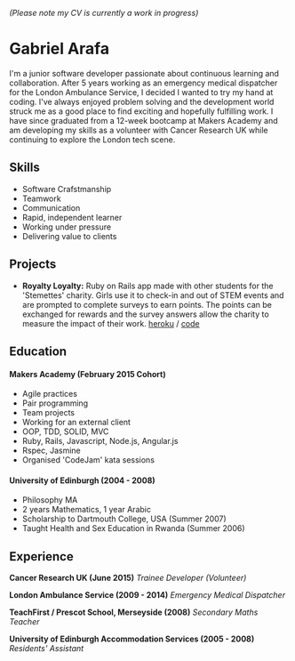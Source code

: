 *(Please note my CV is currently a work in progress)*
# Gabriel Arafa

I'm a junior software developer passionate about continuous learning and collaboration. After 5 years working as an emergency medical dispatcher for the London Ambulance Service, I decided I wanted to try my hand at coding. I've always enjoyed problem solving and the development world struck me as a good place to find exciting and hopefully fulfilling work. I have since graduated from a 12-week bootcamp at Makers Academy and am developing my skills as a volunteer with Cancer Research UK while continuing to explore the London tech scene.

## Skills

- Software Crafstmanship
- Teamwork
- Communication
- Rapid, independent learner
- Working under pressure
- Delivering value to clients

## Projects
- **Royalty Loyalty:** Ruby on Rails app made with other students for the 'Stemettes' charity. Girls use it to check-in and out of STEM events and are prompted to complete surveys to earn points. The points can be exchanged for rewards and the survey answers allow the charity to measure the impact of their work. [heroku](https://stemettes-master.herokuapp.com/) / [code](https://github.com/STEMettes/royalty_loyalty) 


## Education

#### Makers Academy (February 2015 Cohort)

- Agile practices
- Pair programming
- Team projects
- Working for an external client
- OOP, TDD, SOLID, MVC
- Ruby, Rails, Javascript, Node.js, Angular.js
- Rspec, Jasmine
- Organised 'CodeJam' kata sessions 

#### University of Edinburgh (2004 - 2008)

- Philosophy MA
- 2 years Mathematics, 1 year Arabic
- Scholarship to Dartmouth College, USA (Summer 2007)
- Taught Health and Sex Education in Rwanda (Summer 2006)

## Experience

**Cancer Research UK (June 2015)**
*Trainee Developer (Volunteer)*

**London Ambulance Service (2009 - 2014)**
*Emergency Medical Dispatcher*

**TeachFirst / Prescot School, Merseyside (2008)**
*Secondary Maths Teacher*

**University of Edinburgh Accommodation Services (2005 - 2008)**
*Residents' Assistant*
